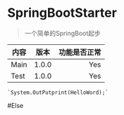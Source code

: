 # SpringBootStarter
>一个简单的SpringBoot起步

内容|版本|功能是否正常|
--|:--:|--:
Main|1.0.0|Yes
Test|1.0.0|Yes

    `System.OutPutprint(HelloWord);`
#Else
